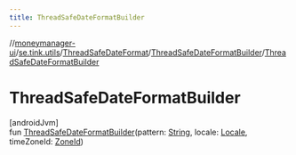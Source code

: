 ```yaml
---
title: ThreadSafeDateFormatBuilder
---
```

//[moneymanager-ui](../../../../index.html)/[se.tink.utils](../../index.html)/[ThreadSafeDateFormat](../index.html)/[ThreadSafeDateFormatBuilder](index.html)/[ThreadSafeDateFormatBuilder](-thread-safe-date-format-builder.html)



# ThreadSafeDateFormatBuilder



[androidJvm]\
fun [ThreadSafeDateFormatBuilder](-thread-safe-date-format-builder.html)(pattern: [String](https://kotlinlang.org/api/latest/jvm/stdlib/kotlin/-string/index.html), locale: [Locale](https://developer.android.com/reference/kotlin/java/util/Locale.html), timeZoneId: [ZoneId](https://developer.android.com/reference/kotlin/java/time/ZoneId.html))




